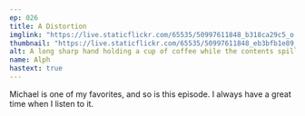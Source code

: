 ```yaml
---
ep: 026
title: A Distortion
imglink: "https://live.staticflickr.com/65535/50997611848_b318ca29c5_o.jpg"
thumbnail: "https://live.staticflickr.com/65535/50997611848_eb3bfb1e89_q.jpg"
alt: A long sharp hand holding a cup of coffee while the contents spill to the ground
name: Alph
hastext: true
---
```

Michael is one of my favorites, and so is this episode. I always have a great time when I listen to it. 